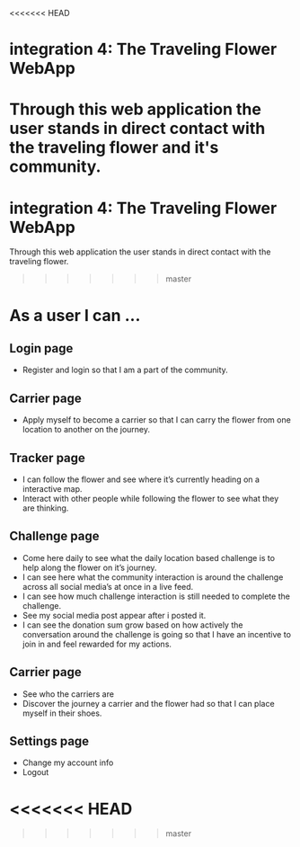 <<<<<<< HEAD

# integration 4: The Traveling Flower WebApp

Through this web application the user stands in direct contact with the traveling flower and it's community.
=======
# integration 4: The Traveling Flower WebApp
Through this web application the user stands in direct contact with the traveling flower.
>>>>>>> master

# As a user I can ...

## Login page
* Register and login so that I am a part of the community.

## Carrier page
* Apply myself to become a carrier so that I can carry the flower from one location to another on the journey.

## Tracker page
* I can follow the flower and see where it’s currently heading on a interactive map.
* Interact with other people while following the flower to see what they are thinking.


## Challenge page
* Come here daily to see what the daily location based challenge is to help along the flower on it’s journey.
* I can see here what the community interaction is around the challenge across all social media’s at once in a live feed.
* I can see how much challenge interaction is still needed to complete the challenge.
* See my social media post appear after i posted it.
* I can see the donation sum grow based on how actively the conversation around the challenge is going so that I have an incentive to join in and feel rewarded for my actions.


## Carrier page
* See who the carriers are
* Discover the journey a carrier and the flower had so that I can place
myself in their shoes.


## Settings page
* Change my account info
* Logout


<<<<<<< HEAD
=======

>>>>>>> master
